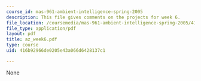 ```yaml
---
course_id: mas-961-ambient-intelligence-spring-2005
description: This file gives comments on the projects for week 6.
file_location: /coursemedia/mas-961-ambient-intelligence-spring-2005/416b92966de0205e43a066d6428137c1_az_week6.pdf
file_type: application/pdf
layout: pdf
title: az_week6.pdf
type: course
uid: 416b92966de0205e43a066d6428137c1

---
```

None